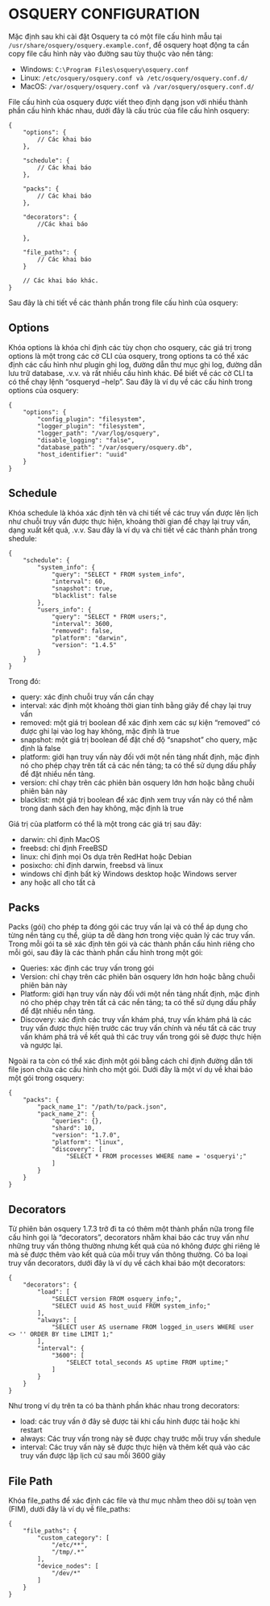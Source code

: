 # OSQUERY CONFIGURATION



Mặc định sau khi cài đặt Osquery ta có một file cấu hình mẫu tại `/usr/share/osquery/osquery.example.conf`, để osquery hoạt động ta cần copy file cấu hình này vào đường sau tùy thuộc vào nền tảng:

- Windows: `C:\Program Files\osquery\osquery.conf`
- Linux: `/etc/osquery/osquery.conf và /etc/osquery/osquery.conf.d/`
- MacOS: `/var/osquery/osquery.conf và /var/osquery/osquery.conf.d/`

File cấu hình của osquery được viết theo định dạng json với nhiều thành phần cấu hình khác nhau, dưới đây là cấu trúc của file cấu hình osquery:

```
{
    "options": {
        // Các khai báo
    },

    "schedule": {
        // Các khai báo
    },

    "packs": {
        // Các khai báo
    },

    "decorators": {
        //Các khai báo

    },

    "file_paths": {
        // Các khai báo
    }

    // Các khai báo khác.
}
```

Sau đây là chi tiết về các thành phần trong file cấu hình của osquery:



## Options
Khóa options là khóa chỉ định các tùy chọn cho osquery, các giá trị trong options là một trong các cờ CLI của osquery, trong options ta có thể xác định các cấu hình như plugin ghi log, đường dẫn thư mục ghi log, đường dẫn lưu trữ database, .v.v. và rất nhiều cấu hình khác. Để biết về các cờ CLI ta có thể chạy lệnh “osqueryd –help”. Sau đây là ví dụ về các cấu hình trong options của osquery:

```
{
    "options": {
        "config_plugin": "filesystem",
        "logger_plugin": "filesystem",
        "logger_path": "/var/log/osquery",
        "disable_logging": "false",
        "database_path": "/var/osquery/osquery.db",
        "host_identifier": "uuid"
    }
}
```



## Schedule
Khóa schedule là khóa xác định tên và chi tiết về các truy vấn được lên lịch như chuỗi truy vấn được thực hiện, khoảng thời gian để chạy lại truy vấn, dạng xuất kết quả, .v.v. Sau đây là ví dụ và chi tiết về các thành phần trong shedule:

```
{
    "schedule": {
        "system_info": {
            "query": "SELECT * FROM system_info",
            "interval": 60,
            "snapshot": true,
            "blacklist": false
        },
        "users_info": {
            "query": "SELECT * FROM users;",
            "interval": 3600,
            "removed": false,
            "platform": "darwin",
            "version": "1.4.5"
        }
    }
}
```

Trong đó:
- query: xác định chuỗi truy vấn cần chạy
- interval: xác định một khoảng thời gian tính bằng giây để chạy lại truy vấn
- removed: một giá trị boolean để xác định xem các sự kiện “removed” có được ghi lại vào log hay không, mặc định là true
- snapshot: một giá trị boolean để đặt chế độ “snapshot” cho query, mặc định là false
- platform: giới hạn truy vấn này đối với một nền tảng nhất định, mặc định nó cho phép chạy trên tất cả các nền tảng; ta có thể sử dụng dấu phẩy để đặt nhiều nền tảng.
- version: chỉ chạy trên các phiên bản osquery lớn hơn hoặc bằng chuỗi phiên bản này
- blacklist: một giá trị boolean để xác định xem truy vấn này có thể nằm trong danh sách đen hay không, mặc định là true

Giá trị của platform có thể là một trong các giá trị sau đây:
- darwin: chỉ định MacOS
- freebsd: chỉ định FreeBSD
- linux: chỉ định mọi Os dựa trên RedHat hoặc Debian
- posixcho: chỉ định darwin, freebsd và linux
- windows chỉ định bất kỳ Windows desktop hoặc Windows server
- any hoặc all cho tất cả



## Packs
Packs (gói) cho phép ta đóng gói các truy vấn lại và có thể áp dụng cho từng nền tảng cụ thể, giúp ta dễ dàng hơn trong việc quản lý các truy vấn. Trong mỗi gói ta sẽ xác định tên gói và các thành phần cấu hình riêng cho mỗi gói, sau đây là các thành phần cấu hình trong một gói:
- Queries: xác định các truy vấn trong gói
- Version: chỉ chạy trên các phiên bản osquery lớn hơn hoặc bằng chuỗi phiên bản này
- Platform: giới hạn truy vấn này đối với một nền tảng nhất định, mặc định nó cho phép chạy trên tất cả các nền tảng; ta có thể sử dụng dấu phẩy để đặt nhiều nền tảng.
- Discovery: xác định các truy vấn khám phá, truy vấn khám phá là các truy vấn được thực hiện trước các truy vấn chính và nếu tất cả các truy vấn khám phá trả về kết quả thì các truy vấn trong gói sẽ được thực hiện và ngược lại.

Ngoài ra ta còn có thể xác định một gói bằng cách chỉ định đường dẫn tới file json chứa các cấu hình cho một gói. Dưới đây là một ví dụ về khai báo một gói trong osquery:

```
{
    "packs": {
        "pack_name_1": "/path/to/pack.json",
        "pack_name_2": {
            "queries": {},
            "shard": 10,
            "version": "1.7.0",
            "platform": "linux",
            "discovery": [
                "SELECT * FROM processes WHERE name = 'osqueryi';"
            ]
        }
    }
}
```



## Decorators
Từ phiên bản osquery 1.7.3 trở đi ta có thêm một thành phần nữa trong file cấu hình gọi là “decorators”, decorators nhằm khai báo các truy vấn như những truy vấn thông thường nhưng kết quả của nó không được ghi riêng lẻ mà sẽ được thêm vào kết quả của mỗi truy vấn thông thường. Có ba loại truy vấn decorators, dưới đây là ví dụ về cách khai báo một decorators:

```
{
    "decorators": {
        "load": [
            "SELECT version FROM osquery_info;",
            "SELECT uuid AS host_uuid FROM system_info;"
        ],
        "always": [
            "SELECT user AS username FROM logged_in_users WHERE user <> '' ORDER BY time LIMIT 1;"
        ],
        "interval": {
            "3600": [
                "SELECT total_seconds AS uptime FROM uptime;"
            ]
        }
    }
}
```

Như trong ví dụ trên ta có ba thành phần khác nhau trong decorators:
- load: các truy vấn ở đây sẽ được tải khi cấu hình được tải hoặc khi restart
- always: Các truy vấn trong này sẽ được chạy trước mỗi truy vấn shedule
- interval: Các truy vấn này sẽ được thực hiện và thêm kết quả vào các truy vấn được lập lịch cứ sau mỗi 3600 giây



## File Path
Khóa file_paths để xác định các file và thư mục nhằm theo dõi sự toàn vẹn (FIM), dưới đây là ví dụ về file_paths:

```
{
    "file_paths": {
        "custom_category": [
            "/etc/**",
            "/tmp/.*"
        ],
        "device_nodes": [
            "/dev/*"
        ]
    }
}
```